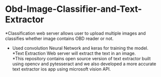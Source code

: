 # Obd-Image-Classifier-and-Text-Extractor
*Classification web server allows user to upload multiple images and classifies whether image contains OBD reader or not. <br>
* Used convolution Neural Network and keras for training the model.
*Text Extraction Web server will extract the text in an image.<br>
*This repository contains open source version of text extractor built using opencv and pytesseract and we also developed a more accurate text extractor ios app using microsoft vision API.
